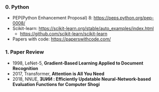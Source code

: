 ### 0. Python
- PEP(Python Enhancement Proposal) 8: https://peps.python.org/pep-0008/
- Scikit-learn: https://scikit-learn.org/stable/auto_examples/index.html
  - https://github.com/scikit-learn/scikit-learn
- Papers with code: https://paperswithcode.com/

### 1. Paper Review
- 1998, LeNet-5,  **Gradient-Based Learning Applied to Document Recognition**
- 2017, Transformer, **Attention is All You Need**
- 2018, NNUE, **ƎUИИ : Efficiently Updatable Neural-Network-based Evaluation Functions for Computer Shogi**
